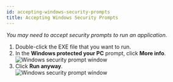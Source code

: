 ```yaml
---
id: accepting-windows-security-prompts
title: Accepting Windows Security Prompts
---
```


*You may need to accept security prompts to run an application.*

1. Double-click the EXE file that you want to run.
2. In the **Windows protected your PC** prompt, click **More info**.
![Windows security prompt window](/media/windows_security_prompt.png)
1. Click **Run anyway**.  
![Windows security prompt window](/media/windows_security_prompt_2.png)
